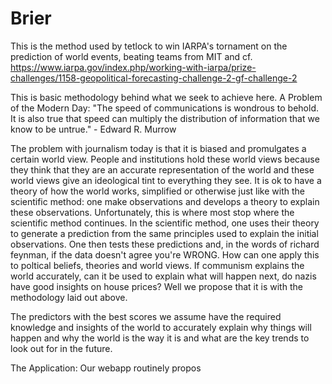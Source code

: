 # Brier
 This is the method used by tetlock to win IARPA's tornament on the prediction of world events, beating teams from MIT and 
 cf. https://www.iarpa.gov/index.php/working-with-iarpa/prize-challenges/1158-geopolitical-forecasting-challenge-2-gf-challenge-2
 
 This is basic methodology behind what we seek to achieve here.
A Problem of the Modern Day: "The speed of communications is wondrous to behold. It is also true that speed can multiply the distribution of information that we know to be untrue." - Edward R. Murrow

The problem with journalism today is that it is biased and promulgates a certain world view. People and institutions hold these world views because they think that they are an accurate representation of the world and these world views give an ideological tint to everything they see. It is ok to have a theory of how the world works, simplified or otherwise just like with the scientific method: one make observations and develops a theory to explain these observations. Unfortunately, this is where most stop where the scientific method continues. In the scientific method, one uses their theory to generate a prediction from the same principles used to explain the initial observations. One then tests these predictions and, in the words of richard feynman, if the data doesn't agree you're WRONG. How can one apply this to poltical beliefs, theories and world views. If communism explains the world accurately, can it be used to explain what will happen next, do nazis have good insights on house prices? Well we propose that it is with the methodology laid out above.

The predictors with the best scores we assume have the required knowledge and insights of the world to accurately explain why things will happen and why the world is the way it is and what are the key trends to look out for in the future.

The Application: Our webapp routinely propos
